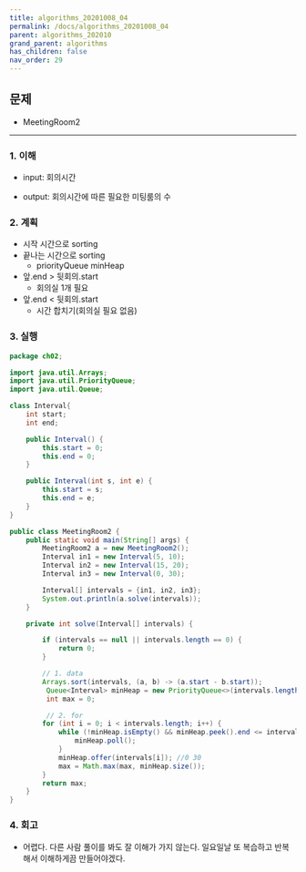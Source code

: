 ```yaml
---
title: algorithms_20201008_04
permalink: /docs/algorithms_20201008_04
parent: algorithms_202010
grand_parent: algorithms
has_children: false
nav_order: 29
---
```


## 문제

- MeetingRoom2

---

### 1. 이해

- input:
  회의시간

- output: 회의시간에 따른 필요한 미팅룸의 수

### 2. 계획

- 시작 시간으로 sorting
- 끝나는 시간으로 sorting
  - priorityQueue minHeap
- 앞.end > 뒷회의.start
  - 회의실 1개 필요
- 앞.end < 뒷회의.start
  - 시간 합치기(회의실 필요 없음)

### 3. 실행

```java
package ch02;

import java.util.Arrays;
import java.util.PriorityQueue;
import java.util.Queue;

class Interval{
    int start;
    int end;

    public Interval() {
        this.start = 0;
        this.end = 0;
    }

    public Interval(int s, int e) {
        this.start = s;
        this.end = e;
    }
}

public class MeetingRoom2 {
    public static void main(String[] args) {
        MeetingRoom2 a = new MeetingRoom2();
        Interval in1 = new Interval(5, 10);
        Interval in2 = new Interval(15, 20);
        Interval in3 = new Interval(0, 30);

        Interval[] intervals = {in1, in2, in3};
        System.out.println(a.solve(intervals));
    }

    private int solve(Interval[] intervals) {

        if (intervals == null || intervals.length == 0) {
            return 0;
        }

        // 1. data
        Arrays.sort(intervals, (a, b) -> (a.start - b.start));
         Queue<Interval> minHeap = new PriorityQueue<>(intervals.length, (a, b) -> (a.end - b.end));
         int max = 0;

         // 2. for
        for (int i = 0; i < intervals.length; i++) {
            while (!minHeap.isEmpty() && minHeap.peek().end <= intervals[i].start) {
                minHeap.poll();
            }
            minHeap.offer(intervals[i]); //0 30
            max = Math.max(max, minHeap.size());
        }
        return max;
    }
}


```

### 4. 회고

- 어렵다. 다른 사람 풀이를 봐도 잘 이해가 가지 않는다. 일요일날 또 복습하고 반복해서 이해하게끔 만들어야겠다.
